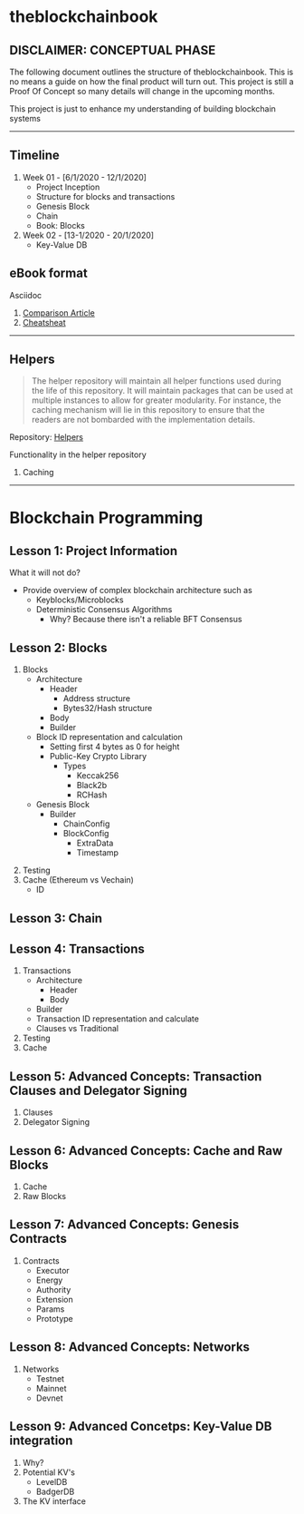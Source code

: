 # theblockchainbook

## DISCLAIMER: CONCEPTUAL PHASE

The following document outlines the structure of theblockchainbook. This is no means a guide on how the final product will turn out. This project is still a Proof Of Concept so many details will change in the upcoming months.

This project is just to enhance my understanding of building blockchain systems

---

## Timeline

1. Week 01 - [6/1/2020 - 12/1/2020]
   - Project Inception
   - Structure for blocks and transactions
   - Genesis Block
   - Chain
   - Book: Blocks
2. Week 02 - [13-1/2020 - 20/1/2020]
   - Key-Value DB

## eBook format

Asciidoc

1. [Comparison Article](https://asciidoctor.org/docs/asciidoc-vs-markdown/)
2. [Cheatsheat](https://asciidoctor.org/docs/asciidoc-syntax-quick-reference/)

---

## Helpers

> The helper repository will maintain all helper functions used during the life of this repository. It will maintain packages that can be used at multiple instances to allow for greater modularity. For instance, the caching mechanism will lie in this repository to ensure that the readers are not bombarded with the implementation details.

Repository: [Helpers](https://github.com/theblockchainbook/helpers)

Functionality in the helper repository

1. Caching

---

# Blockchain Programming

## Lesson 1: Project Information

What it will not do?

- Provide overview of complex blockchain architecture such as
  - Keyblocks/Microblocks
  - Deterministic Consensus Algorithms
    - Why? Because there isn't a reliable BFT Consensus

## Lesson 2: Blocks

1. Blocks
   - Architecture
     - Header
       - Address structure
       - Bytes32/Hash structure
     - Body
     - Builder
   - Block ID representation and calculation
     - Setting first 4 bytes as 0 for height
     - Public-Key Crypto Library
       - Types
         - Keccak256
         - Black2b
         - RCHash
   - Genesis Block
     - Builder
       - ChainConfig
       - BlockConfig
         - ExtraData
         - Timestamp

2) Testing
3) Cache (Ethereum vs Vechain)
   - ID

## Lesson 3: Chain

## Lesson 4: Transactions

1. Transactions
   - Architecture
     - Header
     - Body
   - Builder
   - Transaction ID representation and calculate
   - Clauses vs Traditional
2. Testing
3. Cache

## Lesson 5: Advanced Concepts: Transaction Clauses and Delegator Signing

1. Clauses
2. Delegator Signing

## Lesson 6: Advanced Concepts: Cache and Raw Blocks

1. Cache
2. Raw Blocks

## Lesson 7: Advanced Concepts: Genesis Contracts

1. Contracts
   - Executor
   - Energy
   - Authority
   - Extension
   - Params
   - Prototype

## Lesson 8: Advanced Concepts: Networks

1. Networks
   - Testnet
   - Mainnet
   - Devnet

## Lesson 9: Advanced Concetps: Key-Value DB integration

1. Why?
2. Potential KV's
   - LevelDB
   - BadgerDB
3. The KV interface
